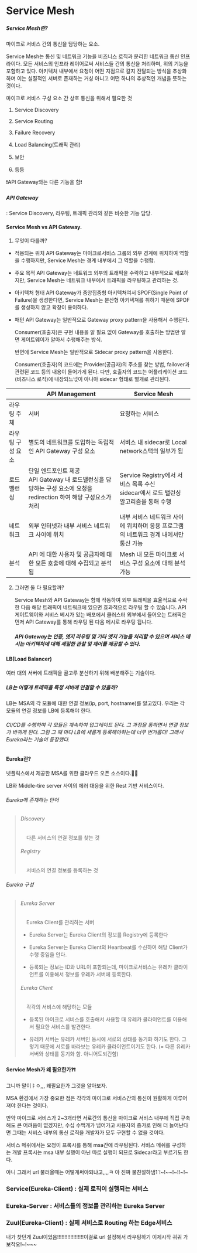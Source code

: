 # Service Mesh

##### Service Mesh란?

마이크로 서비스 간의 통신을 담당하는 요소.

Service Mesh는 통신 및 네트워크 기능을 비즈니스 로직과 분리한 네트워크 통신 인프라이다. 모든 서비스의 인프라 레이어로써 서비스들 간의 통신을 처리하며, 위의 기능을 포함하고 있다. 아키텍처 내부에서 요청이 어떤 지점으로 갈지 전달되는 방식을 추상화 하며 이는 실질적인 서버로 존재하는 거싱 아니고 어떤 하나의 추상적인 개념을 뜻하는 것이다.

마이크로 서비스 구성 요소 간 상호 통신을 위해서 필요한 것

1. Service Discovery

2. Service Routing

3. Failure Recovery

4. Load Balancing(트래픽 관리)

5. 보안

6. 등등

❗API Gateway와는 다른 기능을 함❗

##### API Gateway

 : Service Discovery, 라우팅, 트래픽 관리와 같은 비슷한 기능 담당.

#### Service Mesh vs API Gateway.

1. 무엇이 다를까?
- 적용되는 위치
  API Gateway는 마이크로서비스 그룹의 외부 경계에 위치하여 역할을 수행하지만, Service Mesh는 경계 내부에서 그 역할을 수행함.

- 주요 목적
  API Gateway는 네트워크 외부의 트래픽을 수락하고 내부적으로 배포하지만, Service Mesh는 네트워크 내부에서 트래픽을 라우팅하고 관리하는 것.

- 아키텍처 형태
  API Gateway가 중앙집중형 아키텍쳐여서 SPOF(Single Point of Failure)을 생성한다면, Service Mesh는 분산형 아키텍쳐를 취하기 때문에 SPOF를 생성하지 않고 확장이 용이하다.

- 패턴
  API Gateway는 일반적으로 Gateway proxy pattern을 사용해서 수행된다.
  
  Consumer(호출자)은 구현 내용을 알 필요 없이 Gateway를 호출하는 방법만 알면 게이트웨이가 알아서 수행해주는 방식.
  
  반면에 Service Mesh는 일반적으로 Sidecar proxy pattern을 사용한다.
  
  Consumer(호출자)의 코드에는 Provider(공급자)의 주소를 찾는 방법, failover과 관련된 코드 등의 내용이 들어가게 된다. 다만, 호출자의 코드는 어플리케이션 코드(비즈니스 로직)에 내장되느넋이 아니아 sidecar 형태로 별개로 관리된다.

|           | API Management                                                                  | Service Mesh                                                  |
| --------- | ------------------------------------------------------------------------------- | ------------------------------------------------------------- |
| 라우팅 주체    | 서버                                                                              | 요청하는 서비스                                                      |
| 라우팅 구성 요소 | 별도의 네트워크를 도입하는 독립적인 API Gateway 구성 요소                                           | 서비스 내 sidecar로 Local network스택의 일부가 됨                         |
| 로드 밸런싱    | 단일 엔드포인트 제공<br/>API Gateway 내 로드밸런싱을 담당하는 구성 요소에 요청을 redirection 하여 해당 구성요소가 처리 | Service Registry에서 서비스 목록 수신<br/>sidecar에서 로드 밸런싱 알고리즘을 통해 수행 |
| 네트워크      | 외부 인터넷과 내부 서비스 네트워크 사이에 위치                                                      | 내부 서비스 네트워크 사이에 위치하며 응용 프로그램의 네트워크 경계 내에서만 통신 가능              |
| 분석        | API 에 대한 사용자 및 공급자에 대한 모든 호출에 대해 수집되고 분석됨                                       | Mesh 내 모든 마이크로 서비스 구성 요소에 대해 분석가능                             |

2. 그러면 둘 다 필요할까?
   
   Service Mesh와 API Gateway는 함께 작동하여 외부 트래픽을 효율적으로 수락 한 다음 해당 트래픽이 네트워크에 있으면 효과적으로 라우팅 할 수 있습니다. API 게이트웨이와 서비스 베시가 있는 배포에서 클러스터 외부에서 들어오는 트래픽은 먼저 API Gateway를 통해 라우팅 된 다음 메시로 라우팅 됩니다. 
   
   ##### API Gateway는 인증, 엣지 라우팅 및 기타 엣지 기능을 처리할 수 있으며 서비스 메시는 아키텍처에 대해 세밀한 관찰 및 제어를 제공할 수 있다.

#### LB(Load Balancer)

여러 대의 서버에 트래픽을 골고루 분산하기 위해 배분해주는 기술이다.

##### LB는 어떻게 트래픽을 특정 서버에 연결할 수 있을까?

LB는 MSA의 각 모듈에 대한 연결 정보(ip, port, hostname)를 알고있다. 우리는 각 모듈의 연결 정보를 LB에 등록해야 한다.

###### CI/CD를 수행하며 각 모듈은 계속하여 업그레이드 된다. 그 과정을 통하면서 연결 정보가 바뀌게 된다. 그럼 그 때 마다 LB에 새롭게 등록해야하는데 너무 번거롭다! 그래서 Eureka라는 기술이 등장했다.

#### Eureka란?

넷플릭스에서 제공한 MSA를 위한 클라우드 오픈 소스이다.🥫🥫

LB와 Middle-tire server 사이의 에러 대응을 위한 Rest 기반 서비스이다.

###### Eureka에 존재하는 단어

> ###### Discovery
> 
>     다른 서비스의 연결 정보를 찾는 것
> 
> ###### Registry
> 
>     서비스의 연결 정보를 등록하는 것

###### Eureka 구성

> ###### Eureka Server
> 
>     Eureka Client를 관리하는 서버
> 
> - Eureka Server는 Eureka Client의 정보를 Registry에 등록한다
> 
> - Eureka Server는 Eureka Client의 Heartbeat를 수신하여 해당 Client가 수행 중임을 안다.
> 
> - 등록되는 정보는 ID와 URL이 포함되는데, 마이크로서비스는 유레카 클라이언트를 이용해서 정보를 유레카 서버에 등록한다.
> 
> ###### Eureka Client
> 
>     각각의 서비스에 해당하는 모듈
> 
> - 등록된 마이크로 서비스를 호출해서 사용할 때 유레카 클라이언트를 이용해서 필요한 서비스를 발견한다.
> 
> - 유레카 서버는 유레카 서버인 동시에 서로의 상태를 동기화 하기도 한다. 그렇기 때문에 서로를 바라보는 유레카 클라이언트이기도 한다. (= 다른 유레카 서버와 상태를 동기화 함. 아니어도되긴함)

##### 

#### Service Mesh가 왜 필요한가❓❗

그니까 말이ㅑㅇ,,, 왜필요한가 그것을 알아보자.

MSA 환경에서 가장 중요한 점은 각각의 마이크로 서비스간의 통신이 원활하게 이루어져야 한다는 것이다.

만약 마이크로 서비스가 2~3개라면 서로간의 통신을 마이크로 서비스 내부에 직접 구축해도 큰 어려움이 없겠지만, 수십 수백개가 넘어가고 사용자의 증가로 인해 더 늘어난다면 그때는 서비스 내부의 통신 로직을 개발자가 모두 구현할 수 없을 것이다.

서비스 메쉬에서는 요청이 프록시를 통해 msa간에 라우팅된다. 서비스 메쉬를 구성하는 개발 프록시는 msa 내부 실행이 아닌 따로 실행이 되므로 Sidecar라고 부르기도 한다.

아니 그래서 url 불러올때는 어떻게써야되냐고,,,,ㅋ 아 진짜 불친절하냄1`!~!~~!~!!~!~



### Service(Eureka-Client) : 실제 로직이 실행되는 서비스

### Eureka-Server : 서비스들의 정보를 관리하는 Eureka Server

### Zuul(Eureka-Client) : 실제 서비스로 Routing 하는 Edge서비스



내가 찾던게 Zuul이었음!!!!!!!!!!!!!!!!!!이걸로 url 설정해서 라우팅하기 이제시작 궈궈 가보작오!~!~~~
